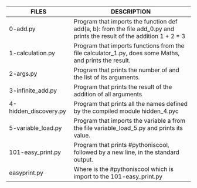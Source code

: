 | FILES  | DESCRIPTION |
| ------------- | ------------- |
| 0-add.py | Program that imports the function def add(a, b): from the file add_0.py and prints the result of the addition 1 + 2 = 3 |
| 1-calculation.py | Program that imports functions from the file calculator_1.py, does some Maths, and prints the result. |
| 2-args.py | Program that prints the number of and the list of its arguments. |
| 3-infinite_add.py | Program that prints the result of the addition of all arguments |
| 4-hidden_discovery.py | Program that prints all the names defined by the compiled module hidden_4.pyc |
| 5-variable_load.py | Program that imports the variable a from the file variable_load_5.py and prints its value. |
| 101-easy_print.py | Program that prints #pythoniscool, followed by a new line, in the standard output. |
| easyprint.py | Where is the #pythoniscool which is import to the 101-easy_print.py |